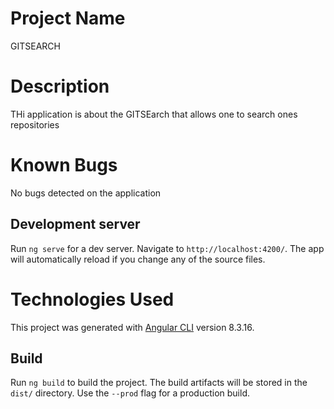 # Project Name
 GITSEARCH

#  Description
THi application is about the GITSEarch that allows one to search ones repositories 

# Known Bugs

No bugs detected on the application

## Development server

Run `ng serve` for a dev server. Navigate to `http://localhost:4200/`. The app will automatically reload if you change any of the source files.

  # Technologies Used
This project was generated with [Angular CLI](https://github.com/angular/angular-cli) version 8.3.16.

## Build

Run `ng build` to build the project. The build artifacts will be stored in the `dist/` directory. Use the `--prod` flag for a production build.

